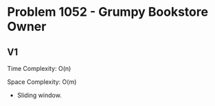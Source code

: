 # Problem 1052 - Grumpy Bookstore Owner

## V1

Time Complexity: O(n)

Space Complexity: O(m)

- Sliding window.
